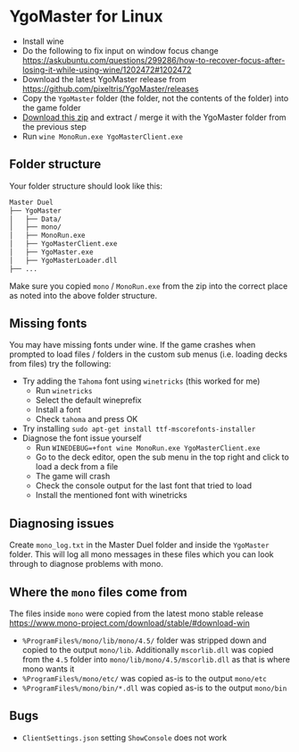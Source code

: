 # YgoMaster for Linux

- Install wine
- Do the following to fix input on window focus change https://askubuntu.com/questions/299286/how-to-recover-focus-after-losing-it-while-using-wine/1202472#1202472
- Download the latest YgoMaster release from https://github.com/pixeltris/YgoMaster/releases
- Copy the `YgoMaster` folder (the folder, not the contents of the folder) into the game folder
- [Download this zip](https://github.com/pixeltris/YgoMaster/releases/download/v1.50/YgoMaster-Linux-Data-v1.zip) and extract / merge it with the YgoMaster folder from the previous step
- Run `wine MonoRun.exe YgoMasterClient.exe`

## Folder structure

Your folder structure should look like this:

```md
Master Duel
├── YgoMaster
│   ├── Data/
│   ├── mono/
│   ├── MonoRun.exe
│   ├── YgoMasterClient.exe
│   ├── YgoMaster.exe
│   ├── YgoMasterLoader.dll
├── ...
```

Make sure you copied `mono` / `MonoRun.exe` from the zip into the correct place as noted into the above folder structure.

## Missing fonts

You may have missing fonts under wine. If the game crashes when prompted to load files / folders in the custom sub menus (i.e. loading decks from files) try the following:

- Try adding the `Tahoma` font using `winetricks` (this worked for me)
  - Run `winetricks`
  - Select the default wineprefix
  - Install a font
  - Check `tahoma` and press OK
- Try installing `sudo apt-get install ttf-mscorefonts-installer`
- Diagnose the font issue yourself
  - Run `WINEDEBUG=+font wine MonoRun.exe YgoMasterClient.exe`
  - Go to the deck editor, open the sub menu in the top right and click to load a deck from a file
  - The game will crash
  - Check the console output for the last font that tried to load
  - Install the mentioned font with winetricks

## Diagnosing issues

Create `mono_log.txt` in the Master Duel folder and inside the `YgoMaster` folder. This will log all mono messages in these files which you can look through to diagnose problems with mono.

## Where the `mono` files come from

The files inside `mono` were copied from the latest mono stable release https://www.mono-project.com/download/stable/#download-win

- `%ProgramFiles%/mono/lib/mono/4.5/` folder was stripped down and copied to the output `mono/lib`. Additionally `mscorlib.dll` was copied from the `4.5` folder into `mono/lib/mono/4.5/mscorlib.dll` as that is where mono wants it
- `%ProgramFiles%/mono/etc/` was copied as-is to the output `mono/etc`
- `%ProgramFiles%/mono/bin/*.dll` was copied as-is to the output `mono/bin`

## Bugs

- `ClientSettings.json` setting `ShowConsole` does not work